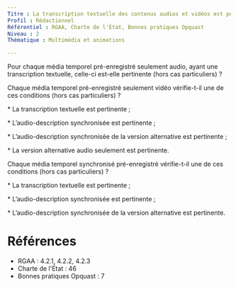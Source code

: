 ```yaml
---
Titre : La transcription textuelle des contenus audios et vidéos est pertinente.
Profil : Rédactionnel
Référentiel : RGAA, Charte de l'État, Bonnes pratiques Opquast
Niveau : 2
Thématique : Multimédia et animations

---
```

Pour chaque média temporel pré-enregistré seulement audio, ayant une transcription textuelle, celle-ci est-elle pertinente (hors cas particuliers) ?

Chaque média temporel pré-enregistré seulement vidéo vérifie-t-il une de ces conditions (hors cas particuliers) ?

\* La transcription textuelle est pertinente ;

\* L’audio-description synchronisée est pertinente ;

\* L’audio-description synchronisée de la version alternative est pertinente ;

\* La version alternative audio seulement est pertinente.

Chaque média temporel synchronisé pré-enregistré vérifie-t-il une de ces conditions (hors cas particuliers) ?

\* La transcription textuelle est pertinente ;

\* L’audio-description synchronisée est pertinente ;

\* L’audio-description synchronisée de la version alternative est pertinente.

# Références

*   RGAA : 4.2.1, 4.2.2, 4.2.3
*   Charte de l'État : 46
*   Bonnes pratiques Opquast : 7